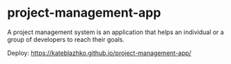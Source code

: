 # project-management-app
A project management system is an application that helps an individual or a group of developers to reach their goals.

Deploy: https://kateblazhko.github.io/project-management-app/
